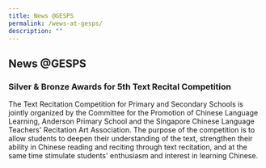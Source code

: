```yaml
---
title: News @GESPS
permalink: /wews-at-gesps/
description: ""
---
```


## News @GESPS


### Silver & Bronze Awards for 5th Text Recital Competition


The Text Recitation Competition for Primary and Secondary Schools is jointly organized by the Committee for the Promotion of Chinese Language Learning, Anderson Primary School and the Singapore Chinese Language Teachers' Recitation Art Association. The purpose of the competition is to allow students to deepen their understanding of the text, strengthen their ability in Chinese reading and reciting through text recitation, and at the same time stimulate students' enthusiasm and interest in learning Chinese.

